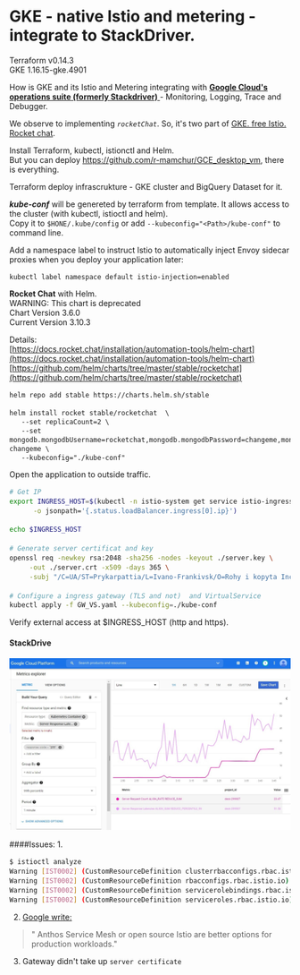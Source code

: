 # GKE - native Istio and metering - integrate to StackDriver.

Terraform v0.14.3   
GKE 1.16.15-gke.4901   

 How is GKE and its Istio and Metering integrating with [ __Google Cloud's operations suite (formerly Stackdriver)__ ](https://cloud.google.com/products/operations) - Monitoring, Logging, Trace and Debugger.
 
  We observe to implementing _`rocketChat`_. So, it's two part of [GKE. free Istio. Rocket chat](https://github.com/r-mamchur/GKE_free_istio_rocketchat).
 
Install Terraform, kubectl, istionctl and Helm.   
But you can deploy https://github.com/r-mamchur/GCE_desktop_vm, there is everything.    

Terraform deploy infrascrukture - GKE cluster and BigQuery Dataset for it.   

***kube-conf*** will be genereted by terraform from template. It allows access to the cluster (with kubectl, istioctl and helm).   
Copy it to `$HONE/.kube/config` or add `--kubeconfig="<Path>/kube-conf"` to command line.    

Add a namespace label to instruct Istio to automatically inject Envoy sidecar proxies when you deploy your application later:
```
kubectl label namespace default istio-injection=enabled
```

****Rocket Chat**** with Helm.    
WARNING: This chart is deprecated   
Chart Version	3.6.0   
Current Version	3.10.3   

Details:    
[https://docs.rocket.chat/installation/automation-tools/helm-chart](https://docs.rocket.chat/installation/automation-tools/helm-chart)   
[https://github.com/helm/charts/tree/master/stable/rocketchat](https://github.com/helm/charts/tree/master/stable/rocketchat)   
```
helm repo add stable https://charts.helm.sh/stable

helm install rocket stable/rocketchat  \
   --set replicaCount=2 \
   --set mongodb.mongodbUsername=rocketchat,mongodb.mongodbPassword=changeme,mongodb.mongodbDatabase=rocketchat,mongodb.mongodbRootPassword=root-changeme \
   --kubeconfig="./kube-conf"
```
Open the application to outside traffic.
```sh
# Get IP
export INGRESS_HOST=$(kubectl -n istio-system get service istio-ingressgateway \
      -o jsonpath='{.status.loadBalancer.ingress[0].ip}')

echo $INGRESS_HOST

# Generate server certificat and key
openssl req -newkey rsa:2048 -sha256 -nodes -keyout ./server.key \
     -out ./server.crt -x509 -days 365 \
     -subj "/C=UA/ST=Prykarpattia/L=Ivano-Frankivsk/O=Rohy i kopyta Inc./OU=Camel/CN=$INGRESS_HOST/emailAddress=r_mamchur@ukr.net"

# Configure a ingress gateway (TLS and not)  and VirtualService
kubectl apply -f GW_VS.yaml --kubeconfig=./kube-conf
```
Verify external access at $INGRESS_HOST (http and https).

#### StackDrive
![Monitoring](./monitoring.jpg)

####Issues:
1. 
```sh
$ istioctl analyze
Warning [IST0002] (CustomResourceDefinition clusterrbacconfigs.rbac.istio.io) Deprecated: Custom resource type rbac.istio.io ClusterRbacConfig is removed
Warning [IST0002] (CustomResourceDefinition rbacconfigs.rbac.istio.io) Deprecated: Custom resource type rbac.istio.io RbacConfig is removed
Warning [IST0002] (CustomResourceDefinition servicerolebindings.rbac.istio.io) Deprecated: Custom resource type rbac.istio.io ServiceRoleBinding is removed
Warning [IST0002] (CustomResourceDefinition serviceroles.rbac.istio.io) Deprecated: Custom resource type rbac.istio.io ServiceRole is removed
```
2. [Google write:](https://cloud.google.com/istio/docs/istio-on-gke/overview#should_i_use)
> " Anthos Service Mesh or open source Istio are better options for production workloads."

3. Gateway didn't take up `server certificate`

